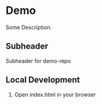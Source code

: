 # Demo

Some Description.

## Subheader

Subheader for demo-repo

## Local Development

1. Open index.html in your browser